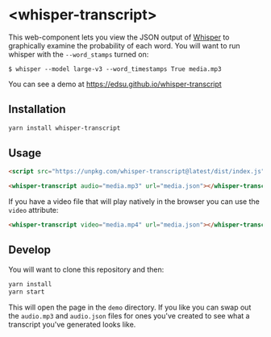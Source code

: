# \<whisper-transcript>

This web-component lets you view the JSON output of [Whisper](https://github.com/openai/whisper) to graphically examine the probability of each word. You will want to run whisper with the `--word_stamps` turned on:

```
$ whisper --model large-v3 --word_timestamps True media.mp3
```

You can see a demo at https://edsu.github.io/whisper-transcript

## Installation

```bash
yarn install whisper-transcript
```

## Usage

```html
<script src="https://unpkg.com/whisper-transcript@latest/dist/index.js"></script>

<whisper-transcript audio="media.mp3" url="media.json"></whisper-transcript>
```

If you have a video file that will play natively in the browser you can use the `video` attribute:

```html
<whisper-transcript video="media.mp4" url="media.json"></whisper-transcript>
```

## Develop

You will want to clone this repository and then:

```bash
yarn install
yarn start
```

This will open the page in the `demo` directory. If you like you can swap out the `audio.mp3` and `audio.json` files for ones you've created to see what a transcript you've generated looks like.
